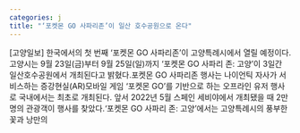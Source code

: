 ```yaml
---
categories: j
title: "‘포켓몬 GO 사파리존’이 일산 호수공원으로 온다"
---
```

[고양일보] 한국에서의 첫 번째 ‘포켓몬 GO 사파리존’이 고양특례시에서 열릴 예정이다. 고양시는 9월 23일(금)부터 9월 25일(일)까지 ‘포켓몬 GO 사파리 존: 고양’이 3일간 일산호수공원에서 개최된다고 밝혔다.포켓몬 GO 사파리존 행사는 나이언틱 자사가 서비스하는 증강현실(AR)모바일 게임 ‘포켓몬 GO’를 기반으로 하는 오프라인 유저 행사로 국내에서는 최초로 개최된다. 앞서 2022년 5월 스페인 세비야에서 개최됐을 때 2만명의 관광객이 행사를 찾았다.‘포켓몬 GO 사파리 존: 고양’에서는 고양특례시의 풍부한 꽃과 낭만의